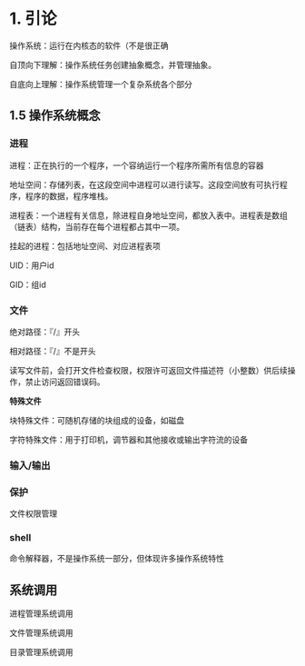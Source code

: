 # 1. 引论

操作系统：运行在内核态的软件（不是很正确

自顶向下理解：操作系统任务创建抽象概念，并管理抽象。

自底向上理解：操作系统管理一个复杂系统各个部分



## 1.5 操作系统概念

### 进程

进程：正在执行的一个程序，一个容纳运行一个程序所需所有信息的容器

地址空间：存储列表，在这段空间中进程可以进行读写。这段空间放有可执行程序，程序的数据，程序堆栈。



进程表：一个进程有关信息，除进程自身地址空间，都放入表中。进程表是数组（链表）结构，当前存在每个进程都占其中一项。



挂起的进程：包括地址空间、对应进程表项



UID：用户id

GID：组id



### 文件

绝对路径：『/』开头

相对路径：『/』不是开头

读写文件前，会打开文件检查权限，权限许可返回文件描述符（小整数）供后续操作，禁止访问返回错误码。



**特殊文件**

块特殊文件：可随机存储的块组成的设备，如磁盘

字符特殊文件：用于打印机，调节器和其他接收或输出字符流的设备



### 输入/输出

### 保护

文件权限管理

### shell

命令解释器，不是操作系统一部分，但体现许多操作系统特性



## 系统调用

进程管理系统调用

文件管理系统调用

目录管理系统调用